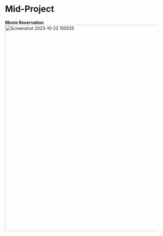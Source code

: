 # Mid-Project
**Movie Reservation**
<img width="676" alt="Screenshot 2023-10-22 150535" src="https://github.com/Shahadsdm/Mid-Project/assets/128249461/1a19b38a-7a9f-461b-a28e-c4aa867f6dff">
